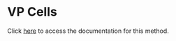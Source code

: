 <!---->
# VP Cells

Click [here](https://developer.4d.com/docs/ViewPro/commands/vp-cells) to access the documentation for this method.

